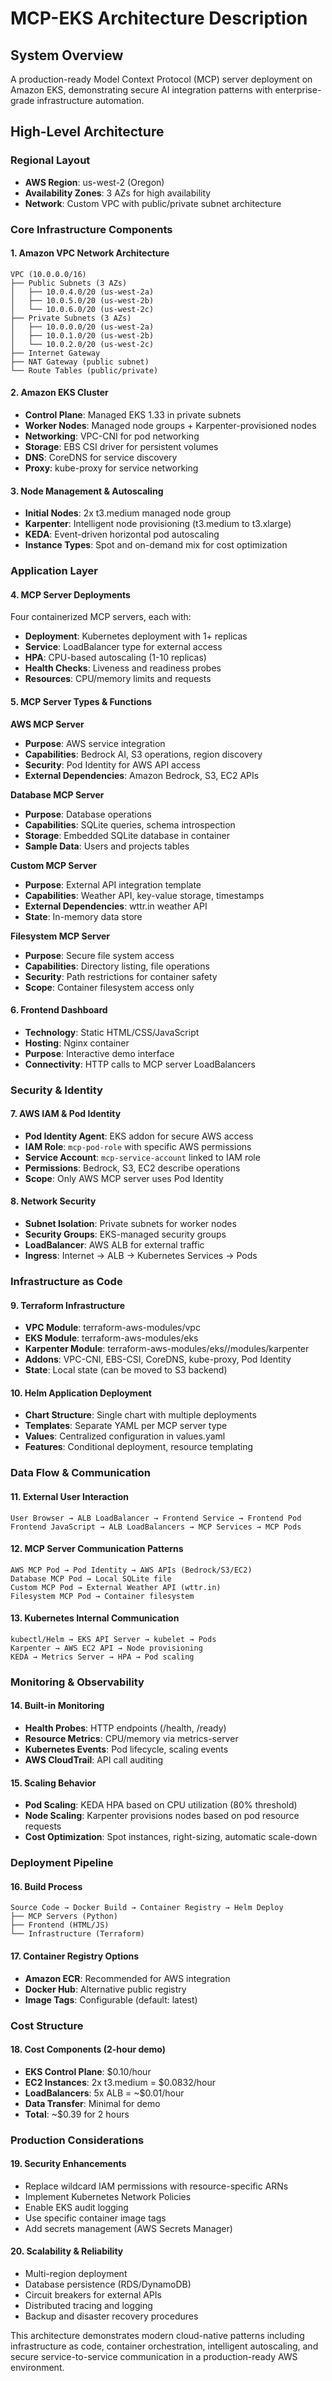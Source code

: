 # MCP-EKS Architecture Description

## System Overview
A production-ready Model Context Protocol (MCP) server deployment on Amazon EKS, demonstrating secure AI integration patterns with enterprise-grade infrastructure automation.

## High-Level Architecture

### Regional Layout
- **AWS Region**: us-west-2 (Oregon)
- **Availability Zones**: 3 AZs for high availability
- **Network**: Custom VPC with public/private subnet architecture

### Core Infrastructure Components

#### 1. Amazon VPC Network Architecture
```
VPC (10.0.0.0/16)
├── Public Subnets (3 AZs)
│   ├── 10.0.4.0/20 (us-west-2a)
│   ├── 10.0.5.0/20 (us-west-2b) 
│   └── 10.0.6.0/20 (us-west-2c)
├── Private Subnets (3 AZs)
│   ├── 10.0.0.0/20 (us-west-2a)
│   ├── 10.0.1.0/20 (us-west-2b)
│   └── 10.0.2.0/20 (us-west-2c)
├── Internet Gateway
├── NAT Gateway (public subnet)
└── Route Tables (public/private)
```

#### 2. Amazon EKS Cluster
- **Control Plane**: Managed EKS 1.33 in private subnets
- **Worker Nodes**: Managed node groups + Karpenter-provisioned nodes
- **Networking**: VPC-CNI for pod networking
- **Storage**: EBS CSI driver for persistent volumes
- **DNS**: CoreDNS for service discovery
- **Proxy**: kube-proxy for service networking

#### 3. Node Management & Autoscaling
- **Initial Nodes**: 2x t3.medium managed node group
- **Karpenter**: Intelligent node provisioning (t3.medium to t3.xlarge)
- **KEDA**: Event-driven horizontal pod autoscaling
- **Instance Types**: Spot and on-demand mix for cost optimization

### Application Layer

#### 4. MCP Server Deployments
Four containerized MCP servers, each with:
- **Deployment**: Kubernetes deployment with 1+ replicas
- **Service**: LoadBalancer type for external access
- **HPA**: CPU-based autoscaling (1-10 replicas)
- **Health Checks**: Liveness and readiness probes
- **Resources**: CPU/memory limits and requests

#### 5. MCP Server Types & Functions

**AWS MCP Server**
- **Purpose**: AWS service integration
- **Capabilities**: Bedrock AI, S3 operations, region discovery
- **Security**: Pod Identity for AWS API access
- **External Dependencies**: Amazon Bedrock, S3, EC2 APIs

**Database MCP Server**
- **Purpose**: Database operations
- **Capabilities**: SQLite queries, schema introspection
- **Storage**: Embedded SQLite database in container
- **Sample Data**: Users and projects tables

**Custom MCP Server**
- **Purpose**: External API integration template
- **Capabilities**: Weather API, key-value storage, timestamps
- **External Dependencies**: wttr.in weather API
- **State**: In-memory data store

**Filesystem MCP Server**
- **Purpose**: Secure file system access
- **Capabilities**: Directory listing, file operations
- **Security**: Path restrictions for container safety
- **Scope**: Container filesystem access only

#### 6. Frontend Dashboard
- **Technology**: Static HTML/CSS/JavaScript
- **Hosting**: Nginx container
- **Purpose**: Interactive demo interface
- **Connectivity**: HTTP calls to MCP server LoadBalancers

### Security & Identity

#### 7. AWS IAM & Pod Identity
- **Pod Identity Agent**: EKS addon for secure AWS access
- **IAM Role**: `mcp-pod-role` with specific AWS permissions
- **Service Account**: `mcp-service-account` linked to IAM role
- **Permissions**: Bedrock, S3, EC2 describe operations
- **Scope**: Only AWS MCP server uses Pod Identity

#### 8. Network Security
- **Subnet Isolation**: Private subnets for worker nodes
- **Security Groups**: EKS-managed security groups
- **LoadBalancer**: AWS ALB for external traffic
- **Ingress**: Internet → ALB → Kubernetes Services → Pods

### Infrastructure as Code

#### 9. Terraform Infrastructure
- **VPC Module**: terraform-aws-modules/vpc
- **EKS Module**: terraform-aws-modules/eks  
- **Karpenter Module**: terraform-aws-modules/eks//modules/karpenter
- **Addons**: VPC-CNI, EBS-CSI, CoreDNS, kube-proxy, Pod Identity
- **State**: Local state (can be moved to S3 backend)

#### 10. Helm Application Deployment
- **Chart Structure**: Single chart with multiple deployments
- **Templates**: Separate YAML per MCP server type
- **Values**: Centralized configuration in values.yaml
- **Features**: Conditional deployment, resource templating

### Data Flow & Communication

#### 11. External User Interaction
```
User Browser → ALB LoadBalancer → Frontend Service → Frontend Pod
Frontend JavaScript → ALB LoadBalancers → MCP Services → MCP Pods
```

#### 12. MCP Server Communication Patterns
```
AWS MCP Pod → Pod Identity → AWS APIs (Bedrock/S3/EC2)
Database MCP Pod → Local SQLite file
Custom MCP Pod → External Weather API (wttr.in)
Filesystem MCP Pod → Container filesystem
```

#### 13. Kubernetes Internal Communication
```
kubectl/Helm → EKS API Server → kubelet → Pods
Karpenter → AWS EC2 API → Node provisioning
KEDA → Metrics Server → HPA → Pod scaling
```

### Monitoring & Observability

#### 14. Built-in Monitoring
- **Health Probes**: HTTP endpoints (/health, /ready)
- **Resource Metrics**: CPU/memory via metrics-server
- **Kubernetes Events**: Pod lifecycle, scaling events
- **AWS CloudTrail**: API call auditing

#### 15. Scaling Behavior
- **Pod Scaling**: KEDA HPA based on CPU utilization (80% threshold)
- **Node Scaling**: Karpenter provisions nodes based on pod resource requests
- **Cost Optimization**: Spot instances, right-sizing, automatic scale-down

### Deployment Pipeline

#### 16. Build Process
```
Source Code → Docker Build → Container Registry → Helm Deploy
├── MCP Servers (Python)
├── Frontend (HTML/JS)
└── Infrastructure (Terraform)
```

#### 17. Container Registry Options
- **Amazon ECR**: Recommended for AWS integration
- **Docker Hub**: Alternative public registry
- **Image Tags**: Configurable (default: latest)

### Cost Structure

#### 18. Cost Components (2-hour demo)
- **EKS Control Plane**: $0.10/hour
- **EC2 Instances**: 2x t3.medium = $0.0832/hour
- **LoadBalancers**: 5x ALB = ~$0.01/hour
- **Data Transfer**: Minimal for demo
- **Total**: ~$0.39 for 2 hours

### Production Considerations

#### 19. Security Enhancements
- Replace wildcard IAM permissions with resource-specific ARNs
- Implement Kubernetes Network Policies
- Enable EKS audit logging
- Use specific container image tags
- Add secrets management (AWS Secrets Manager)

#### 20. Scalability & Reliability
- Multi-region deployment
- Database persistence (RDS/DynamoDB)
- Circuit breakers for external APIs
- Distributed tracing and logging
- Backup and disaster recovery procedures

This architecture demonstrates modern cloud-native patterns including infrastructure as code, container orchestration, intelligent autoscaling, and secure service-to-service communication in a production-ready AWS environment.